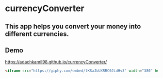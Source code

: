 # currencyConverter

## This app helps you convert your money into different currencies.
## Demo
https://adachkamil98.github.io/currencyConverter/
```html
<iframe src="https://giphy.com/embed/lKSaJbUXRRC0JLdHv3" width="380" height="480" frameBorder="0" class="giphy-embed" allowFullScreen></iframe><p><a href="https://giphy.com/gifs/dasoertliche-exchange-auswechslung-auswechseln-lKSaJbUXRRC0JLdHv3">via GIPHY</a></p>
```
